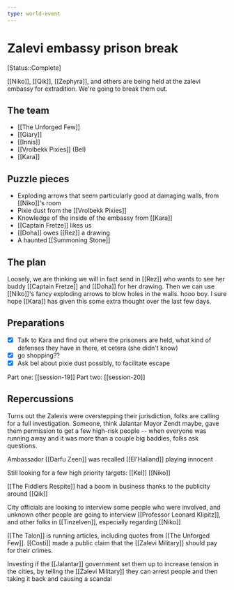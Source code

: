 ```yaml
---
type: world-event
---
```


# Zalevi embassy prison break
[Status::Complete]

[[Niko]], [[Qik]], [[Zephyra]], and others are being held at the zalevi embassy for extradition. We're going to break them out. 

## The team 
- [[The Unforged Few]]
- [[Giary]]
- [[Innis]]
- [[Vrolbekk Pixies]] (Bel)
- [[Kara]]

## Puzzle pieces
- Exploding arrows that seem particularly good at damaging walls, from [[Niko]]'s room
- Pixie dust from the [[Vrolbekk Pixies]]
- Knowledge of the inside of the embassy from [[Kara]]
- [[Captain Fretze]] likes us 
- [[Doha]] owes [[Rez]] a drawing 
- A haunted [[Summoning Stone]] 

## The plan
Loosely, we are thinking we will in fact send in [[Rez]] who wants to see her buddy [[Captain Fretze]] and [[Doha]] for her drawing. Then we can use [[Niko]]'s fancy exploding arrows to blow holes in the walls. hooo boy.  I sure hope [[Kara]] has given this some extra thought over the last few days. 

## Preparations 
- [x]  Talk to Kara and find out where the prisoners are held, what kind of defenses they have in there, et cetera  (she didn't know)
- [x]  go shopping??
- [x]  Ask bel about pixie dust possibly, to facilitate escape

Part one: [[session-19]]
Part two: [[session-20]]

## Repercussions
Turns out the Zalevis were overstepping their jurisdiction, folks are calling for a full investigation. Someone, think Jalantar Mayor Zendt maybe, gave them permission to get a few high-risk people -- when everyone was running away and it was more than a couple big baddies, folks ask questions. 

Ambassador [[Darfu Zeen]] was recalled
[[El'Haliand]] playing innocent

Still looking for a few high priority targets: [[Kel]] [[Niko]]

[[The Fiddlers Respite]] had a boom in business thanks to the publicity around [[Qik]]

City officials are looking to interview some people who were involved, and unknown other people are going to interview [[Professor Leonard Klipitz]], and other folks in [[Tinzelven]], especially regarding [[Niko]] 

[[The Talon]] is running articles, including quotes from [[The Unforged Few]]. [[Costi]] made a public claim that the [[Zalevi Military]] should pay for their crimes.

Investing if the [[Jalantar]] government set them up to increase tension in the cities, by telling the [[Zalevi Military]] they can arrest people and then taking it back and causing a scandal